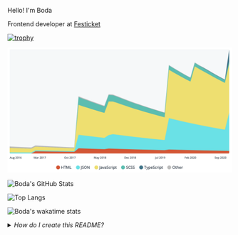 Hello! I'm Boda

Frontend developer at [Festicket](https://www.festicket.com/)

[![trophy](https://github-profile-trophy.vercel.app/?username=bodazhao&theme=onedark)](https://github.com/ryo-ma/github-profile-trophy)

![codersrank tech skills chart - November 2020](/image.png)

![Boda's GitHub Stats](https://github-readme-stats.vercel.app/api?username=bodazhao&show_icons=true&theme=graywhite)

![Top Langs](https://github-readme-stats.vercel.app/api/top-langs/?username=bodazhao&layout=compact)

![Boda's wakatime stats](https://github-readme-stats.vercel.app/api/wakatime?username=breakfast)

<details>
<summary><em>How do I create this README?</em></summary>
Try creating a repo and name it with your username 😉
</details>
